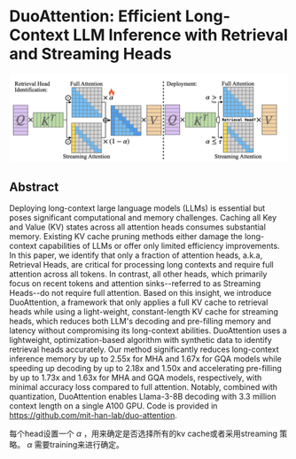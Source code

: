 # DuoAttention: Efficient Long-Context LLM Inference with Retrieval and Streaming Heads

![](duoattention.png)

## Abstract

Deploying long-context large language models (LLMs) is essential but poses
significant computational and memory challenges. Caching all Key and Value (KV)
states across all attention heads consumes substantial memory. Existing KV
cache pruning methods either damage the long-context capabilities of LLMs or
offer only limited efficiency improvements. In this paper, we identify that
only a fraction of attention heads, a.k.a, Retrieval Heads, are critical for
processing long contexts and require full attention across all tokens. In
contrast, all other heads, which primarily focus on recent tokens and attention
sinks--referred to as Streaming Heads--do not require full attention. Based on
this insight, we introduce DuoAttention, a framework that only applies a full
KV cache to retrieval heads while using a light-weight, constant-length KV
cache for streaming heads, which reduces both LLM's decoding and pre-filling
memory and latency without compromising its long-context abilities.
DuoAttention uses a lightweight, optimization-based algorithm with synthetic
data to identify retrieval heads accurately. Our method significantly reduces
long-context inference memory by up to 2.55x for MHA and 1.67x for GQA models
while speeding up decoding by up to 2.18x and 1.50x and accelerating
pre-filling by up to 1.73x and 1.63x for MHA and GQA models, respectively, with
minimal accuracy loss compared to full attention. Notably, combined with
quantization, DuoAttention enables Llama-3-8B decoding with 3.3 million context
length on a single A100 GPU. Code is provided in
https://github.com/mit-han-lab/duo-attention.

每个head设置一个 $\alpha$ ，用来确定是否选择所有的kv cache或者采用streaming 策略。 $\alpha$ 需要training来进行确定。
